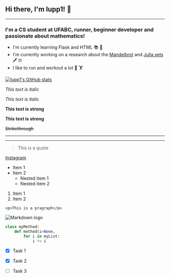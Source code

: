 <!--    Headings    -->

## Hi there, I'm **lupp1!** :wave: 
___
### **I'm a CS student at UFABC, runner, beginner developer and passionate about mathematics!**

* I'm currently learning Flask and HTML :books: :pencil: 
* I'm currently working on a research about the [Mandelbrot](https://en.wikipedia.org/wiki/Mandelbrot_set) and [Julia sets](https://en.wikipedia.org/wiki/Julia_set) :pen: :nerd_face: 
* I like to run and workout a lot :runner: :weight_lifting:

[![lupp1's GitHub stats](https://github-readme-stats.vercel.app/api?username=lupp1)](https://github.com/anuraghazra/github-readme-stats)


<!-- #### Heading 4
##### Heading 5
###### Heading 6 -->

<!--    Italics     -->
*This text is italic*

_This text is italic_

<!--    Strong      -->

**This text is strong**

__This text is strong__
<!--    Strikethrough -->

~~Strikethrough~~ 

<!--    Horizontal Rule     -->

---

___

<!-- Blockquotes -->

>This is a quote

<!--    Links       -->
[Instagram](https://instagram.com/gusttz_ "Meu instagram")

<!-- UL -->
* Item 1
* Item 2
    * Nested item 1
    * Nested item 2

<!-- OL -->
1. Item 1
1. Item 2

<!--    Inline code block    -->
`<p>This is a pragraph</p>`

<!--        Images      -->
![Markdown logo](https://markdown-here.com/img/icon256.png)


<!-- Github Markdown -->

<!-- Code blocks -->
```python
class myMethod:
    def method(i=None,
        for i in myList:
            i += i 
``` 

<!-- Task lists -->

* [x] Task 1
* [x] Task 2
* [ ] Task 3


